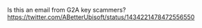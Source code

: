 Is this an email from G2A key scammers? https://twitter.com/ABetterUbisoft/status/1434221478472556550